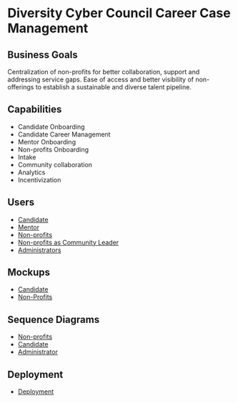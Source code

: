 # Diversity Cyber Council Career Case Management

## Business Goals

Centralization of non-profits for better collaboration, support and addressing service gaps.
Ease of access and better visibility of non-offerings to establish a sustainable and diverse talent pipeline.

## Capabilities
  - Candidate Onboarding
  - Candidate Career Management
  - Mentor Onboarding
  - Non-profits Onboarding
  - Intake
  - Community collaboration
  - Analytics
  - Incentivization

## Users
  - [Candidate](https://github.com/ShunyaByZero/katas/tree/main/Candidate%20Scenarios)
  - [Mentor](https://github.com/ShunyaByZero/katas/tree/main/Mentor%20Scenarios)
  - [Non-profits](https://github.com/ShunyaByZero/katas/tree/main/Non%20Profit%20Scenarios)
  - [Non-profits as Community Leader](https://github.com/ShunyaByZero/katas/tree/main/Community%20Leader%20Scenarios)
  - [Administrators](https://github.com/ShunyaByZero/katas/tree/main/Administrator%20Scenarios)

## Mockups
  - [Candidate](https://github.com/ShunyaByZero/katas/tree/main/UI%20Screens/Candidate%20Flow)
  - [Non-Profits](https://github.com/ShunyaByZero/katas/tree/main/UI%20Screens/Non%20Profit%20Flow)


## Sequence Diagrams
  - [Non-profits](https://github.com/ShunyaByZero/katas/tree/main/Sequence%20Diagrams/Non-profit%20flows)
  - [Candidate](https://github.com/ShunyaByZero/katas/tree/main/Sequence%20Diagrams/Candidate%20flows)
  - [Administrator](https://github.com/ShunyaByZero/katas/tree/main/Sequence%20Diagrams/Administrator)

## Deployment
  - [Deployment](https://github.com/ShunyaByZero/katas/blob/main/Deployment%20Diagram.pdf)
